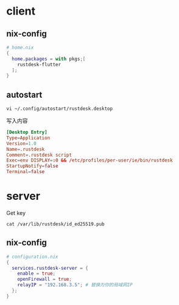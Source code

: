 # client

## nix-config

```nix
# home.nix
{
  home.packages = with pkgs;[
    rustdesk-flutter
  ];
}
```

## autostart

```shell
vi ~/.config/autostart/rustdesk.desktop
```
写入内容
```conf
[Desktop Entry]
Type=Application
Version=1.0
Name=.rustdesk
Comment=.rustdesk script
Exec=env DISPLAY=:0 && /etc/profiles/per-user/ie/bin/rustdesk
StartupNotify=false
Terminal=false
```

# server

Get key
```shell
cat /var/lib/rustdesk/id_ed25519.pub
```

## nix-config
```nix
# configuration.nix
{
  services.rustdesk-server = {
    enable = true;
    openFirewall = true;
    relayIP = "192.168.3.5"; # 替换为你的局域网IP
  };
}
```
